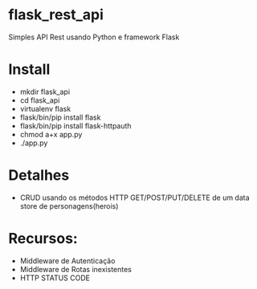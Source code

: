 # flask_rest_api
Simples API Rest usando Python e framework Flask

# Install
* mkdir flask_api
* cd flask_api
* virtualenv flask
* flask/bin/pip install flask
* flask/bin/pip install flask-httpauth
* chmod a+x app.py
* ./app.py

# Detalhes
* CRUD usando os métodos HTTP GET/POST/PUT/DELETE de um data store de personagens(herois)

# Recursos:
* Middleware de Autenticação
* Middleware de  Rotas inexistentes
* HTTP STATUS CODE